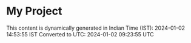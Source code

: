 # My Project

This content is dynamically generated in Indian Time (IST): 2024-01-02 14:53:55 IST
Converted to UTC: 2024-01-02 09:23:55 UTC
